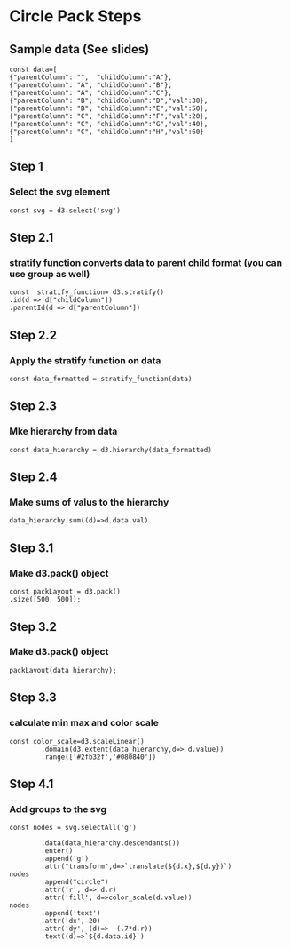 # Circle Pack Steps
## Sample data (See slides)
```
const data=[
{"parentColumn": "",  "childColumn":"A"},
{"parentColumn": "A", "childColumn":"B"},
{"parentColumn": "A", "childColumn":"C"},
{"parentColumn": "B", "childColumn":"D","val":30},
{"parentColumn": "B", "childColumn":"E","val":50},
{"parentColumn": "C", "childColumn":"F","val":20},
{"parentColumn": "C", "childColumn":"G","val":40},
{"parentColumn": "C", "childColumn":"H","val":60}
] 
```


## Step 1 
### Select the svg element

```
const svg = d3.select('svg')
```


## Step 2.1 
### stratify function converts data to parent child format (you can use group as well)

```
const  stratify_function= d3.stratify()
.id(d => d["childColumn"])
.parentId(d => d["parentColumn"])
```



## Step 2.2 
### Apply the stratify function on data


```
const data_formatted = stratify_function(data)
```

## Step 2.3 
### Mke hierarchy from data


```
const data_hierarchy = d3.hierarchy(data_formatted)
```


## Step 2.4 
### Make sums of valus to the hierarchy

```
data_hierarchy.sum((d)=>d.data.val)
```



## Step 3.1  
### Make d3.pack() object


```
const packLayout = d3.pack()
.size([500, 500]);
```



## Step 3.2  
### Make d3.pack() object

```
packLayout(data_hierarchy);
```

## Step 3.3 
### calculate min max and color scale

```
const color_scale=d3.scaleLinear()
        .domain(d3.extent(data_hierarchy,d=> d.value))
        .range(['#2fb32f','#080840'])
```


## Step 4.1  
### Add groups to the svg

```
const nodes = svg.selectAll('g')

        .data(data_hierarchy.descendants()) 
        .enter()
        .append('g')
        .attr("transform",d=>`translate(${d.x},${d.y})`)
nodes
        .append("circle")
        .attr('r', d=> d.r)
        .attr('fill', d=>color_scale(d.value))
nodes
        .append('text')
        .attr('dx',-20)
        .attr('dy', (d)=> -(.7*d.r))
        .text((d)=>`${d.data.id}`)
```